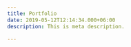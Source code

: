 ```yaml
---
title: Portfolio
date: 2019-05-12T12:14:34.000+06:00
description: This is meta description.

---
```

